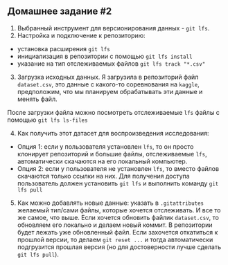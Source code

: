 ## Домашнее задание #2
1. Выбранный инструмент для версионирования данных - `git lfs`.
2. Настройка и подключение к репозиторию:
- установка расширения `git lfs`
- инициализация в репозитории с помощью `git lfs install`
- указание на тип отслеживаемых файлов `git lfs track "*.csv"`
3. Загрузка исходных данных. Я загрузила в репозиторий файл `dataset.csv`, это данные с какого-то соревнования на `kaggle`, предположим, что мы планируем обрабатывать эти данные и менять файл. 

После загрузки файла можно посмотреть отслеживаемые `lfs` файлы с помощью `git lfs ls-files`

4. Как получить этот датасет для воспроизведения исследования:

- Опция 1: если у пользователя установлен `lfs`, то он просто клонирует репозиторий и большие файлы, отслеживаемые `lfs`, автоматически скачаются на его локальный компьютер.
- Опция 2: если у пользователя не установлен `lfs`, то вместо файлов скачаются только ссылки на них. Для получения доступа пользователь должен установить `git lfs` и выполнить команду `git lfs pull`

5. Как можно добавлять новые данные: указать в `.gitattributes` желаемый тип/сами файлы, которые хочется отслеживать. И все то же самое, что выше.
Если хочется обновить файлик `dataset.csv`, то обновляем его локально и делаем новый коммит. В репозитории будет лежать уже обновленный файл. Если захочется откатиться к прошлой версии, то делаем `git reset ...` и тогда автоматически подгрузится прошлая версия (но для достоверности лучше сделать `git lfs pull`). 
